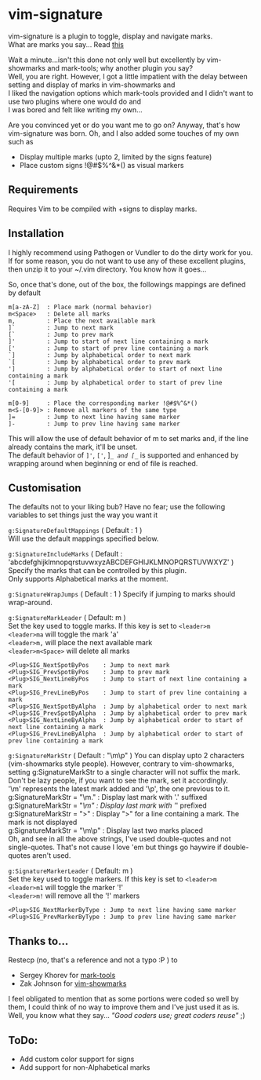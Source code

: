 # vim-signature
vim-signature is a plugin to toggle, display and navigate marks.  
What are marks you say... Read [this](http://vim.wikia.com/wiki/Using_marks)
  
Wait a minute...isn't this done not only well but excellently by vim-showmarks
and mark-tools; why another plugin you say?  
Well, you are right. However, I got a little impatient with the delay between
setting and display of marks in vim-showmarks and  
I liked the navigation options which mark-tools provided and I didn't want to
use two plugins where one would do and  
I was bored and felt like writing my own...  
  
Are you convinced yet or do you want me to go on? Anyway, that's how vim-signature was born.
Oh, and I also added some touches of my own such as  
* Display multiple marks (upto 2, limited by the signs feature)  
* Place custom signs !@#$%^&*() as visual markers  


## Requirements
Requires Vim to be compiled with +signs to display marks.


## Installation
I highly recommend using Pathogen or Vundler to do the dirty work for you. If
for some reason, you do not want to use any of these excellent plugins, then
unzip it to your ~/.vim directory. You know how it goes...  

So, once that's done, out of the box, the followings mappings are defined by
default
```
m[a-zA-Z]  : Place mark (normal behavior)
m<Space>   : Delete all marks
m,         : Place the next available mark
]`         : Jump to next mark
[`         : Jump to prev mark
]'         : Jump to start of next line containing a mark  
['         : Jump to start of prev line containing a mark  
`]         : Jump by alphabetical order to next mark  
`[         : Jump by alphabetical order to prev mark  
']         : Jump by alphabetical order to start of next line containing a mark  
'[         : Jump by alphabetical order to start of prev line containing a mark 

m[0-9]     : Place the corresponding marker !@#$%^&*()
m<S-[0-9]> : Remove all markers of the same type  
]=         : Jump to next line having same marker  
]-         : Jump to prev line having same marker  
```
This will allow the use of default behavior of m to set marks and, if the line
already contains the mark, it'll be unset.  
The default behavior of `]'`, `['`, ]_`_ and [_`_ is supported and enhanced by
wrapping around when beginning or end of file is reached.  
  

## Customisation
The defaults not to your liking bub? Have no fear; use the following
variables to set things just the way you want it  

`g:SignatureDefaultMappings` ( Default : 1 )  
Will use the default mappings specified below.  

`g:SignatureIncludeMarks` ( Default : 'abcdefghijklmnopqrstuvwxyzABCDEFGHIJKLMNOPQRSTUVWXYZ' )  
Specify the marks that can be controlled by this plugin.  
Only supports Alphabetical marks at the moment.  

`g:SignatureWrapJumps` ( Default : 1 )
Specify if jumping to marks should wrap-around.  

`g:SignatureMarkLeader` ( Default: m )  
Set the key used to toggle marks.  If this key is set to `<leader>m`  
`<leader>ma` will toggle the mark 'a'  
`<leader>m,` will place the next available mark  
`<leader>m<Space>` will delete all marks  
```
<Plug>SIG_NextSpotByPos    : Jump to next mark  
<Plug>SIG_PrevSpotByPos    : Jump to prev mark  
<Plug>SIG_NextLineByPos    : Jump to start of next line containing a mark  
<Plug>SIG_PrevLineByPos    : Jump to start of prev line containing a mark  
<Plug>SIG_NextSpotByAlpha  : Jump by alphabetical order to next mark  
<Plug>SIG_PrevSpotByAlpha  : Jump by alphabetical order to prev mark  
<Plug>SIG_NextLineByAlpha  : Jump by alphabetical order to start of next line containing a mark  
<Plug>SIG_PrevLineByAlpha  : Jump by alphabetical order to start of prev line containing a mark  
```
`g:SignatureMarkStr` ( Default : "\m\p" )
You can display upto 2 characters (vim-showmarks style people).
However, contrary to vim-showmarks, setting g:SignatureMarkStr to a single
character will not suffix the mark. Don't be lazy people, if you want to see
the mark, set it accordingly.  
'\m' represents the latest mark added and '\p', the one previous to it.
    g:SignatureMarkStr = "\m."  : Display last mark with '.' suffixed  
    g:SignatureMarkStr = "_\m"  : Display last mark with '_' prefixed  
    g:SignatureMarkStr = ">"    : Display ">" for a line containing a mark. The mark is not displayed  
    g:SignatureMarkStr = "\m\p" : Display last two marks placed  
Oh, and see in all the above strings, I've used double-quotes and not
single-quotes. That's not cause I love 'em but things go haywire if
double-quotes aren't used.  

`g:SignatureMarkerLeader` ( Default: m )  
Set the key used to toggle markers.  If this key is set to `<leader>m`  
`<leader>m1` will toggle the marker '!'  
`<leader>m!` will remove all the '!' markers  
```
<Plug>SIG_NextMarkerByType : Jump to next line having same marker  
<Plug>SIG_PrevMarkerByType : Jump to prev line having same marker  
```

## Thanks to...
Restecp (no, that's a reference and not a typo :P ) to  
* Sergey Khorev for [mark-tools](http://www.vim.org/scripts/script.php?script_id=2929)
* Zak Johnson for [vim-showmarks](https://github.com/zakj/vim-showmarks)  

I feel obligated to mention that as some portions were coded so well by
them, I could think of no way to improve them and I've just used it as is.  
Well, you know what they say... _"Good coders use; great coders reuse"_ ;)


## ToDo:
* Add custom color support for signs
* Add support for non-Alphabetical marks
